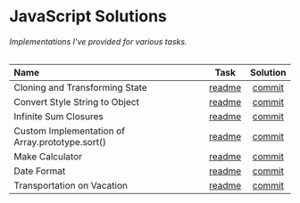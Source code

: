 # JavaScript Solutions
###### Implementations I've provided for various tasks.

| Name | Task  | Solution |
| :--- | :---: | :---:    |
| Cloning and Transforming State | [readme](https://github.com/TykhonKozachenko/stateful-clones/blob/develop/readme.md) | [commit](https://github.com/TykhonKozachenko/stateful-clones/commit/83afcaa5bacced86c0d5aeede7b42e3e285a4846) |
| Convert Style String to Object | [readme](https://github.com/TykhonKozachenko/style-to-object/blob/develop/readme.md) | [commit](https://github.com/TykhonKozachenko/style-to-object/commit/8a77450d75da209f601e983b6d90b205ad20bc23) |
| Infinite Sum Closures | [readme](https://github.com/TykhonKozachenko/infinite-sum-closures/blob/develop/readme.md) | [commit](https://github.com/TykhonKozachenko/infinite-sum-closures/commit/6b88aae59490b23b3135241fb535d48127e0719c) |
| Custom Implementation of Array.prototype.sort() | [readme](https://github.com/TykhonKozachenko/array-sort-method/blob/develop/readme.md) | [commit](https://github.com/TykhonKozachenko/array-sort-method/commit/0ad7815fc270ffee40c2b70b9bbd5db82c6ee9aa) |
| Make Calculator | [readme](https://github.com/TykhonKozachenko/calculator/blob/develop/readme.md) | [commit](https://github.com/TykhonKozachenko/calculator/commit/2750b59ed6516ada9e4b7174e230169c75a1f408) |
| Date Format | [readme](https://github.com/TykhonKozachenko/format-date/blob/develop/readme.md) | [commit](https://github.com/TykhonKozachenko/format-date/commit/fcad1c43059ce41563139565412d1acc4bc46d6a) |
| Transportation on Vacation | [readme](https://github.com/TykhonKozachenko/transportation-on-vacation/blob/develop/readme.md) | [commit](https://github.com/TykhonKozachenko/transportation-on-vacation/commit/2145c0c3a27d7eaa15d1847a763329db61563428) |
